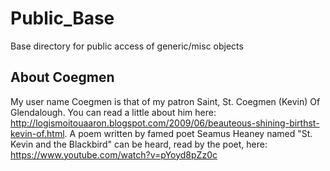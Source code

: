 # Public_Base
Base directory for public access of generic/misc objects

## About Coegmen
My user name Coegmen is that of my patron Saint, St. Coegmen (Kevin) Of Glendalough.  You can read a little about him here: http://logismoitouaaron.blogspot.com/2009/06/beauteous-shining-birthst-kevin-of.html.  A poem written by famed poet Seamus Heaney named "St. Kevin and the Blackbird" can be heard, read by the poet, here: https://www.youtube.com/watch?v=pYoyd8pZz0c
